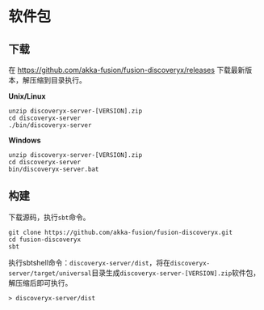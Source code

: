 # 软件包

## 下载

在 <a href="https://github.com/akka-fusion/fusion-discoveryx/releases">https://github.com/akka-fusion/fusion-discoveryx/releases</a> 下载最新版本，解压缩到目录执行。

**Unix/Linux**

```shell script
unzip discoveryx-server-[VERSION].zip
cd discoveryx-server
./bin/discoveryx-server
```

**Windows**

```
unzip discoveryx-server-[VERSION].zip
cd discoveryx-server
bin/discoveryx-server.bat
```

## 构建

下载源码，执行`sbt`命令。

```
git clone https://github.com/akka-fusion/fusion-discoveryx.git
cd fusion-discoveryx
sbt
```

执行sbtshell命令：`discoveryx-server/dist`，将在`discoveryx-server/target/universal`目录生成`discoveryx-server-[VERSION].zip`软件包，解压缩后即可执行。

```sbtshell
> discoveryx-server/dist
```
